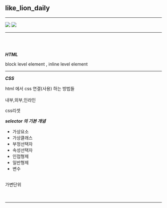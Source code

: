 ## like_lion_daily
<hr>

<img src="https://img.shields.io/badge/HTML5-E34F26?style=flat-square&logo=HTML5&logoColor=white"/></a> 
<img src="https://img.shields.io/badge/CSS3-1572B6?style=flat-square&logo=CSS3&logoColor=white"/></a>

<hr>

<br>
<br>

***HTML***
<br>


block level element , inline level element

***

***CSS***

html 에서 css 연결(사용) 하는 방법들<br>
<br>
내부,외부,인라인

css리셋
<br>

***selector 의 기본 개념***
<br>
- 가상요소<br>
- 가상클래스<br>
- 부정선택자<br>
- 속성선택자<br>
- 인접형제<br>
- 일반형제<br>
- 변수<br>
<br>
가변단위<br>
<br>
<br>

***
